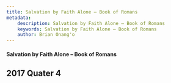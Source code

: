 ```yaml
---
title: Salvation by Faith Alone – Book of Romans
metadata:
    description: Salvation by Faith Alone – Book of Romans
    keywords: Salvation by Faith Alone – Book of Romans
    author: Brian Onang'o
---
```


#### Salvation by Faith Alone – Book of Romans

## 2017 Quater 4
